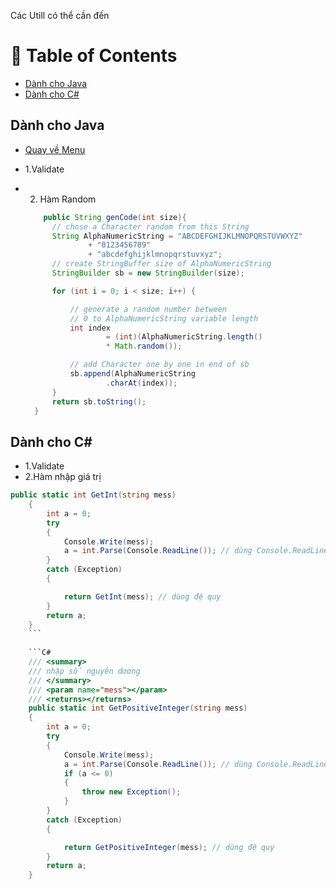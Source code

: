 Các Utill có thể cần đến
<!-- Table of Contents -->
# :notebook_with_decorative_cover: Table of Contents
- [Dành cho Java](#Dành-cho-Java)
- [Dành cho C#](#Dành-cho-C#)

## Dành cho Java

- [Quay về Menu](#notebook_with_decorative_cover-Table-of-Contents)

- 1.Validate

- 2. Hàm Random

  ```java
      public String genCode(int size){ 
        // chose a Character random from this String
        String AlphaNumericString = "ABCDEFGHIJKLMNOPQRSTUVWXYZ"
                + "0123456789"
                + "abcdefghijklmnopqrstuvxyz";
        // create StringBuffer size of AlphaNumericString
        StringBuilder sb = new StringBuilder(size);

        for (int i = 0; i < size; i++) {

            // generate a random number between
            // 0 to AlphaNumericString variable length
            int index
                    = (int)(AlphaNumericString.length()
                    * Math.random());

            // add Character one by one in end of sb
            sb.append(AlphaNumericString
                    .charAt(index));
        }
        return sb.toString();
    }
   ```
## Dành cho C#
- 1.Validate
- 2.Hàm nhập giá trị

```C#
public static int GetInt(string mess)
    {
        int a = 0;
        try
        {
            Console.Write(mess);
            a = int.Parse(Console.ReadLine()); // dùng Console.ReadLine() để nhập chữ sau đó dùng int.Parse để ép kiểu sang int
        }
        catch (Exception)
        {

            return GetInt(mess); // dùng đệ quy
        }
        return a;
    }
    ```
    
    ```C#
    /// <summary>
    /// nhập số nguyên dương
    /// </summary>
    /// <param name="mess"></param>
    /// <returns></returns>
    public static int GetPositiveInteger(string mess)
    {
        int a = 0;
        try
        {
            Console.Write(mess);
            a = int.Parse(Console.ReadLine()); // dùng Console.ReadLine() để nhập chữ sau đó dùng int.Parse để ép kiểu sang int
            if (a <= 0)
            {
                throw new Exception();
            }
        }
        catch (Exception)
        {

            return GetPositiveInteger(mess); // dùng đệ quy
        }
        return a;
    }
```
